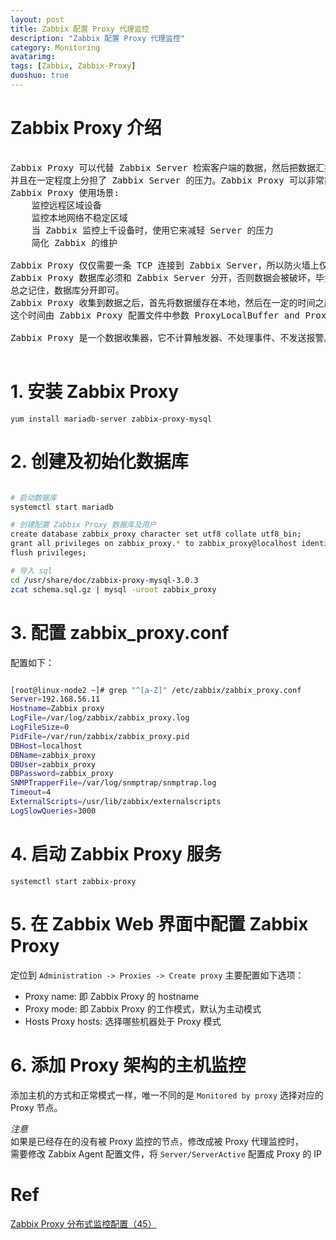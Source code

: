 ```yaml
---
layout: post
title: Zabbix 配置 Proxy 代理监控
description: "Zabbix 配置 Proxy 代理监控"
category: Monitoring
avatarimg: 
tags: [Zabbix, Zabbix-Proxy]
duoshuo: true
---
```



# Zabbix Proxy 介绍

<pre>

Zabbix Proxy 可以代替 Zabbix Server 检索客户端的数据，然后把数据汇报给 Zabbix Server，
并且在一定程度上分担了 Zabbix Server 的压力。Zabbix Proxy 可以非常简便的实现了集中式、分布式监控。
Zabbix Proxy 使用场景:
	监控远程区域设备
	监控本地网络不稳定区域
	当 Zabbix 监控上千设备时，使用它来减轻 Server 的压力
	简化 Zabbix 的维护
	
Zabbix Proxy 仅仅需要一条 TCP 连接到 Zabbix Server，所以防火墙上仅仅需要加上一条规则即可。
Zabbix Proxy 数据库必须和 Zabbix Server 分开，否则数据会被破坏，毕竟这两个数据库的表大部分都相同。
总之记住，数据库分开即可。
Zabbix Proxy 收集到数据之后，首先将数据缓存在本地，然后在一定的时间之后传递给 Zabbix Server。
这个时间由 Zabbix Proxy 配置文件中参数 ProxyLocalBuffer and ProxyOfflineBuffer 决定。	

Zabbix Proxy 是一个数据收集器，它不计算触发器、不处理事件、不发送报警。

</pre>

# 1. 安装 Zabbix Proxy

`yum install mariadb-server zabbix-proxy-mysql`

# 2. 创建及初始化数据库

```bash

# 启动数据库
systemctl start mariadb

# 创建配置 Zabbix Proxy 数据库及用户
create database zabbix_proxy character set utf8 collate utf8_bin;
grant all privileges on zabbix_proxy.* to zabbix_proxy@localhost identified by 'zabbix_proxy';
flush privileges;

# 导入 sql
cd /usr/share/doc/zabbix-proxy-mysql-3.0.3
zcat schema.sql.gz | mysql -uroot zabbix_proxy

```    

# 3. 配置 zabbix_proxy.conf

配置如下：

```bash

[root@linux-node2 ~]# grep "^[a-Z]" /etc/zabbix/zabbix_proxy.conf 
Server=192.168.56.11
Hostname=Zabbix proxy
LogFile=/var/log/zabbix/zabbix_proxy.log
LogFileSize=0
PidFile=/var/run/zabbix/zabbix_proxy.pid
DBHost=localhost
DBName=zabbix_proxy
DBUser=zabbix_proxy
DBPassword=zabbix_proxy
SNMPTrapperFile=/var/log/snmptrap/snmptrap.log
Timeout=4
ExternalScripts=/usr/lib/zabbix/externalscripts
LogSlowQueries=3000

```    

# 4. 启动 Zabbix Proxy 服务

`systemctl start zabbix-proxy`

# 5. 在 Zabbix Web 界面中配置 Zabbix Proxy

定位到 `Administration -> Proxies -> Create proxy`
主要配置如下选项：

* Proxy name: 即 Zabbix Proxy 的 hostname
* Proxy mode: 即 Zabbix Proxy 的工作模式，默认为主动模式
* Hosts Proxy hosts: 选择哪些机器处于 Proxy 模式

# 6. 添加 Proxy 架构的主机监控

添加主机的方式和正常模式一样，唯一不同的是 `Monitored by proxy` 选择对应的 Proxy 节点。

*注意*  
如果是已经存在的没有被 Proxy 监控的节点，修改成被 Proxy 代理监控时，  
需要修改 Zabbix Agent 配置文件，将 `Server/ServerActive` 配置成 Proxy 的 IP

# Ref
[Zabbix Proxy 分布式监控配置（45）](http://www.ttlsa.com/zabbix/zabbix-proxy-proxies/)  
